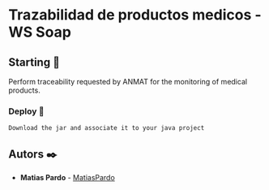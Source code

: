 # Trazabilidad de productos medicos - WS Soap

## Starting 🚀

Perform traceability requested by ANMAT for the monitoring of medical products.


### Deploy 🔧
```
Download the jar and associate it to your java project
```

## Autors ✒️

* **Matias Pardo** - [MatiasPardo](https://github.com/matiaspardo)